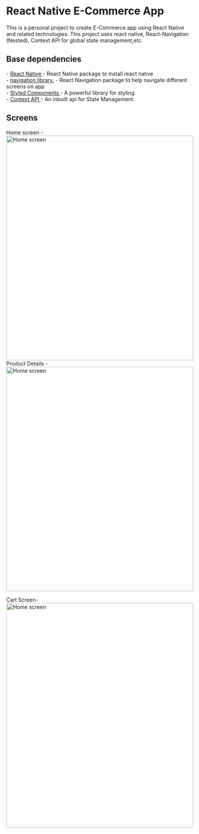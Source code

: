 <h1>React Native E-Commerce App</h1>
This is a personal project to create E-Commerce app using React Native and related technologies. This project uses react native, React-Navigation (Nested), Context API for global state management,etc.

<h2>Base dependencies</h2>
- <a href="https://www.npmjs.com/package/react-native">React Native </a> - React Native package to install react native</br>
- <a href="https://reactnavigation.org/"> navigation library.</a> - React Navigation package to help navigate different screens on app</br>
- <a href="https://www.npmjs.com/package/styled-components"> Styled Components </a> - A powerful library for styling.</br>
- <a href="https://reactjs.org/docs/context.html"> Context API </a> - An inbuilt api for State Management.

<h2> Screens </h2>
Home screen -
<img src="https://user-images.githubusercontent.com/112480734/220059849-fccb98ac-2bae-4ad4-97f2-abc3e3f95f3c.png" alt="Home screen" width="500" height="600">
Product Details -
<img src="https://user-images.githubusercontent.com/112480734/220060424-b0c9f45b-6ff5-4e22-80fb-2fe5af380d82.png" alt="Home screen" width="500" height="600">

Cart Screen-
<img src="https://user-images.githubusercontent.com/112480734/220060705-0b42ace3-11ae-4875-a239-03bb0ee7a4b5.png" alt="Home screen" width="500" height="600">



